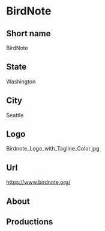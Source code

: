 # BirdNote

## Short name

BirdNote

## State

Washington

## City

Seattle

## Logo

Birdnote_Logo_with_Tagline_Color.jpg

## Url

https://www.birdnote.org/

## About
 

## Productions 
